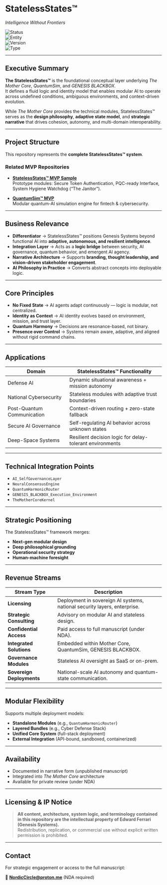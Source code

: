 # StatelessStates™  
*Intelligence Without Frontiers*  

![Status](https://img.shields.io/badge/Status-Core%20Narrative%20Layer-blue)  
![Entity](https://img.shields.io/badge/Entity-Genesis%20Systems-lightgrey)  
![Version](https://img.shields.io/badge/Version-1.0-green)  
![Type](https://img.shields.io/badge/Type-Conceptual%20Operating%20Framework-purple)  

---

## Executive Summary  
**The StatelessStates™** is the foundational conceptual layer underlying *The Mother Core*, *QuantumSim*, and *GENESIS BLACKBOX*.  
It defines a fluid logic and identity model that enables modular AI to operate across undefined conditions, ambiguous environments, and context-driven evolution.  

While *The Mother Core* provides the technical modules, StatelessStates™ serves as the **design philosophy**, **adaptive state model**, and **strategic narrative** that drives cohesion, autonomy, and multi-domain interoperability.  

---

## Project Structure  
This repository represents the **complete StatelessStates™ system**.  

### Related MVP Repositories  
- **[StatelessStates™ MVP Sample](https://github.com/Aztex121/statelessstates-mvp-sample)**  
  Prototype modules: Secure Token Authentication, PQC-ready Interface, System Hygiene Watchdog (“The Janitor”).  

- **[QuantumSim™ MVP](https://github.com/Aztex121/QuantumSim)**  
  Modular quantum-AI simulation engine for fintech & cybersecurity.  

---

## Business Relevance  
- **Differentiator** → StatelessStates™ positions Genesis Systems beyond functional AI into **adaptive, autonomous, and resilient intelligence**.  
- **Integration Layer** → Acts as a **logic bridge** between security, AI governance, quantum behavior, and emergent AI agency.  
- **Narrative Architecture** → Supports **branding, thought leadership, and vision-driven stakeholder engagement**.  
- **AI Philosophy in Practice** → Converts abstract concepts into deployable logic.  

---

## Core Principles  
- **No Fixed State** → AI agents adapt continuously — logic is modular, not centralized.  
- **Identity as Context** → AI identity evolves based on environment, mission, and trust layer.  
- **Quantum Harmony** → Decisions are resonance-based, not binary.  
- **Presence over Control** → Systems remain aware, adaptive, and aligned without rigid command chains.  

---

## Applications  

| Domain                     | StatelessStates™ Functionality                    |
|----------------------------|--------------------------------------------------|
| Defense AI                 | Dynamic situational awareness + mission autonomy |
| National Cybersecurity     | Stateless modules with adaptive trust boundaries |
| Post-Quantum Communication | Context-driven routing + zero-state fallback     |
| Secure AI Governance       | Self-regulating AI behavior across unknown states|
| Deep-Space Systems         | Resilient decision logic for delay-tolerant environments |

---

## Technical Integration Points  
- `AI_SelfGovernanceLayer`  
- `NeuralConsensusEngine`  
- `QuantumHarmonicRouter`  
- `GENESIS_BLACKBOX_Execution_Environment`  
- `TheMotherCoreKernel`  

---

## Strategic Positioning  
The StatelessStates™ framework merges:  
- **Next-gen modular design**  
- **Deep philosophical grounding**  
- **Operational security strategy**  
- **Human-machine foresight**  

---

## Revenue Streams  

| Stream Type               | Description                                                                 |
|---------------------------|-----------------------------------------------------------------------------|
| **Licensing**             | Deployment in sovereign AI systems, national security layers, enterprise.  |
| **Strategic Consulting**  | Advisory on modular AI and stateless design.                               |
| **Confidential Access**   | Paid access to full manuscript (under NDA).                                |
| **Integrated Solutions**  | Embedded within Mother Core, QuantumSim, GENESIS BLACKBOX.                 |
| **Governance Modules**    | Stateless AI oversight as SaaS or on-prem.                                 |
| **Sovereign Deployments** | National-scale AI autonomy and quantum-state communication.                |

---

## Modular Flexibility  
Supports multiple deployment models:  
- **Standalone Modules** (e.g., `QuantumHarmonicRouter`)  
- **Layered Bundles** (e.g., Cyber Defense Stack)  
- **Unified Core System** (full-stack deployment)  
- **External Integration** (API-bound, sandboxed, containerized)  

---

## Availability  
- Documented in narrative form (unpublished manuscript)  
- Integrated into *The Mother Core* architecture  
- Available for private review (under NDA)  

---

## Licensing & IP Notice  

> **All content, architecture, system logic, and terminology contained in this repository are the intellectual property of Edward Ferrari (Genesis Systems).**  
> Redistribution, replication, or commercial use without explicit written permission is prohibited.  

---

## Contact  
For strategic engagement or access to the full manuscript:  

📩 **NordicCircle@proton.me** (NDA required)

